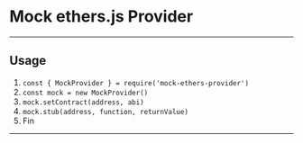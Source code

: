 # Mock ethers.js Provider

---

## Usage

1. `const { MockProvider } = require('mock-ethers-provider')`
2. `const mock = new MockProvider()`
3. `mock.setContract(address, abi)`
4. `mock.stub(address, function, returnValue)`
5. Fin

---
